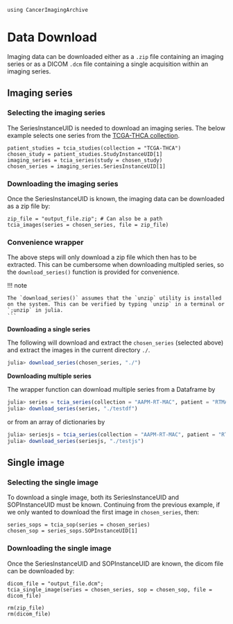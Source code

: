 ```@setup ex
using CancerImagingArchive
```

# Data Download

Imaging data can be downloaded either as a `.zip` file containing an imaging series or as a DICOM `.dcm` file containing a single acquisition within an imaging series.

## Imaging series

### Selecting the imaging series

The SeriesInstanceUID is needed to download an imaging series. The below example selects one series from the [TCGA-THCA collection](https://wiki.cancerimagingarchive.net/display/Public/TCGA-THCA).

```@repl ex
patient_studies = tcia_studies(collection = "TCGA-THCA")
chosen_study = patient_studies.StudyInstanceUID[1]
imaging_series = tcia_series(study = chosen_study)
chosen_series = imaging_series.SeriesInstanceUID[1]
```

### Downloading the imaging series

Once the SeriesInstanceUID is known, the imaging data can be downloaded as a zip file by:
```@repl ex
zip_file = "output_file.zip"; # Can also be a path
tcia_images(series = chosen_series, file = zip_file)
```

### Convenience wrapper

The above steps will only download a zip file which then has to be extracted. 
This can be cumbersome when downloading multipled series, so the `download_series()` function is provided for convenience.

!!! note

    The `download_series()` assumes that the `unzip` utility is installed on the system. This can be verified by typing `unzip` in a terminal or `;unzip` in julia.
    ```

**Downloading a single series**

The following will download and extract the `chosen_series` (selected above) and extract the images in the current directory `./`.
```julia
julia> download_series(chosen_series, "./")
```

**Downloading multiple series**

The wrapper function can download multiple series from a Dataframe by
```julia
julia> series = tcia_series(collection = "AAPM-RT-MAC", patient = "RTMAC-LIVE-001")
julia> download_series(series, "./testdf")
```
or from an array of dictionaries by
```julia
julia> seriesjs = tcia_series(collection = "AAPM-RT-MAC", patient = "RTMAC-LIVE-001", format="json") 
julia> download_series(seriesjs, "./testjs")
```

## Single image

### Selecting the single image

To download a single image, both its SeriesInstanceUID and SOPInstanceUID must be known.
Continuing from the previous example, if we only wanted to download the first image in `chosen_series`, then:

```@repl ex
series_sops = tcia_sop(series = chosen_series)
chosen_sop = series_sops.SOPInstanceUID[1]
```

### Downloading the single image

Once the SeriesInstanceUID and SOPInstanceUID are known, the dicom file can be downloaded by:

```@repl ex
dicom_file = "output_file.dcm";
tcia_single_image(series = chosen_series, sop = chosen_sop, file = dicom_file)
```

```@setup ex
rm(zip_file)
rm(dicom_file)
```
